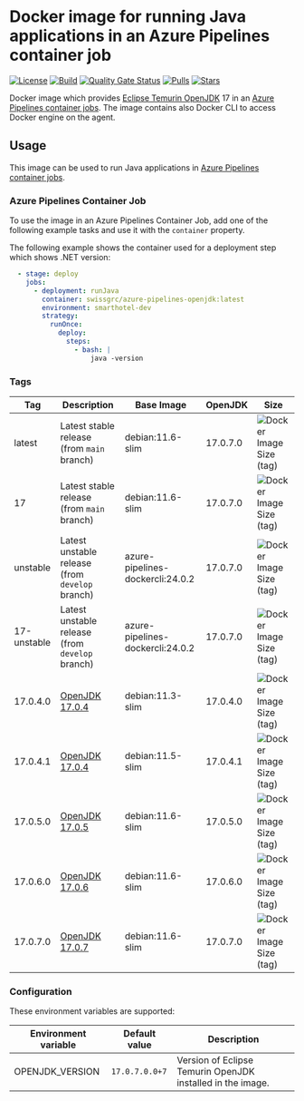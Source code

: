 # Docker image for running Java applications in an Azure Pipelines container job

<!-- markdownlint-disable MD013 -->
[![License](https://img.shields.io/badge/license-MIT-blue.svg?style=flat-square)](https://github.com/swissgrc/docker-azure-pipelines-openjdk-17/blob/main/LICENSE) [![Build](https://img.shields.io/github/actions/workflow/status/swissgrc/docker-azure-pipelines-openjdk-17/publish.yml?branch=develop&style=flat-square)](https://github.com/swissgrc/docker-azure-pipelines-openjdk-17/actions/workflows/publish.yml) [![Quality Gate Status](https://sonarcloud.io/api/project_badges/measure?project=swissgrc_docker-azure-pipelines-openjdk-17&metric=alert_status)](https://sonarcloud.io/summary/new_code?id=swissgrc_docker-azure-pipelines-openjdk-17) [![Pulls](https://img.shields.io/docker/pulls/swissgrc/azure-pipelines-openjdk.svg?style=flat-square)](https://hub.docker.com/r/swissgrc/azure-pipelines-openjdk) [![Stars](https://img.shields.io/docker/stars/swissgrc/azure-pipelines-openjdk.svg?style=flat-square)](https://hub.docker.com/r/swissgrc/azure-pipelines-openjdk)
<!-- markdownlint-restore -->

Docker image which provides [Eclipse Temurin OpenJDK] 17 in an [Azure Pipelines container jobs].
The image contains also Docker CLI to access Docker engine on the agent.

## Usage

This image can be used to run Java applications in [Azure Pipelines container jobs].

### Azure Pipelines Container Job

To use the image in an Azure Pipelines Container Job, add one of the following example tasks and use it with the `container` property.

The following example shows the container used for a deployment step which shows .NET version:

```yaml
  - stage: deploy
    jobs:
      - deployment: runJava
        container: swissgrc/azure-pipelines-openjdk:latest
        environment: smarthotel-dev
        strategy:
          runOnce:
            deploy:
              steps:
                - bash: |
                    java -version
```

### Tags

| Tag         | Description                                                                                   | Base Image                       | OpenJDK  | Size                                                                                                                             |
|-------------|-----------------------------------------------------------------------------------------------|----------------------------------|----------|----------------------------------------------------------------------------------------------------------------------------------|
| latest      | Latest stable release (from `main` branch)                                                    | debian:11.6-slim                 | 17.0.7.0 | ![Docker Image Size (tag)](https://img.shields.io/docker/image-size/swissgrc/azure-pipelines-openjdk/latest?style=flat-square)   |
| 17          | Latest stable release (from `main` branch)                                                    | debian:11.6-slim                 | 17.0.7.0 | ![Docker Image Size (tag)](https://img.shields.io/docker/image-size/swissgrc/azure-pipelines-openjdk/17-latest?style=flat-square)   |
| unstable    | Latest unstable release (from `develop` branch)                                               | azure-pipelines-dockercli:24.0.2 | 17.0.7.0 | ![Docker Image Size (tag)](https://img.shields.io/docker/image-size/swissgrc/azure-pipelines-openjdk/unstable?style=flat-square) |
| 17-unstable | Latest unstable release (from `develop` branch)                                               | azure-pipelines-dockercli:24.0.2 | 17.0.7.0 | ![Docker Image Size (tag)](https://img.shields.io/docker/image-size/swissgrc/azure-pipelines-openjdk/17-unstable?style=flat-square) |
| 17.0.4.0    | [OpenJDK 17.0.4](https://foojay.io/java-17/?tab=component&version=17.0.4&quarter=072022)      | debian:11.3-slim                 | 17.0.4.0 | ![Docker Image Size (tag)](https://img.shields.io/docker/image-size/swissgrc/azure-pipelines-openjdk/17.0.4.0?style=flat-square) |
| 17.0.4.1    | [OpenJDK 17.0.4](https://foojay.io/java-17/?tab=component&version=17.0.4&quarter=072022)      | debian:11.5-slim                 | 17.0.4.1 | ![Docker Image Size (tag)](https://img.shields.io/docker/image-size/swissgrc/azure-pipelines-openjdk/17.0.4.1?style=flat-square) |
| 17.0.5.0    | [OpenJDK 17.0.5](https://foojay.io/java-17/?tab=component&version=17.0.5&quarter=102022)      | debian:11.6-slim                 | 17.0.5.0 | ![Docker Image Size (tag)](https://img.shields.io/docker/image-size/swissgrc/azure-pipelines-openjdk/17.0.5.0?style=flat-square) |
| 17.0.6.0    | [OpenJDK 17.0.6](https://foojay.io/java-17/?tab=component&version=17.0.6&quarter=012023)      | debian:11.6-slim                 | 17.0.6.0 | ![Docker Image Size (tag)](https://img.shields.io/docker/image-size/swissgrc/azure-pipelines-openjdk/17.0.6.0?style=flat-square) |
| 17.0.7.0    | [OpenJDK 17.0.7](https://foojay.io/java-17/?version=17.0.7&quarter=042023)                    | debian:11.6-slim                 | 17.0.7.0 | ![Docker Image Size (tag)](https://img.shields.io/docker/image-size/swissgrc/azure-pipelines-openjdk/17.0.7.0?style=flat-square) |

### Configuration

These environment variables are supported:

| Environment variable   | Default value        | Description                                                      |
|------------------------|----------------------|------------------------------------------------------------------|
| OPENJDK_VERSION        | `17.0.7.0.0+7`       | Version of Eclipse Temurin OpenJDK installed in the image.       |

[Eclipse Temurin OpenJDK]: https://adoptium.net/temurin/
[Azure Pipelines container jobs]: https://docs.microsoft.com/en-us/azure/devops/pipelines/process/container-phases

